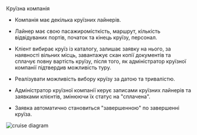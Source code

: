 Круїзна компанія

- Компанія має декілька круїзних лайнерів.

- Лайнер має свою пасажиромісткість, маршрут, кількість відвідуваних портів, початок та кінець круїзу, персонал.

- Кліент вибирає круїз із каталогу, залишає заявку на нього, за наявності вільних місць, завантажує скан копії документів та сплачує повну вартість круїзу, після того, як адміністратор круїзної компанії підтвердив можливість туру.

- Реалізувати можливість вибору круїзу за датою та тривалістю.

- Адміністратор круїзної компанії керує записами круїзних лайнерів та заявками клієнтів, змінюючи їх статус на "сплачена".

- Заявка автоматично становиться "завершенною" по завершенні круїза.

![cruise diagram](https://gitlab.com/homgess/spring-cruise/-/raw/main/database/postgres.png)
